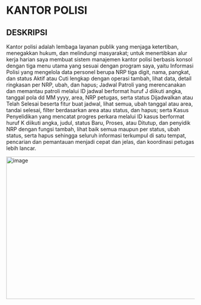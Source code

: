 # KANTOR POLISI

## DESKRIPSI
Kantor polisi adalah lembaga layanan publik yang menjaga ketertiban, menegakkan hukum, dan melindungi masyarakat; untuk menertibkan alur kerja harian saya membuat sistem manajemen kantor polisi berbasis konsol dengan tiga menu utama yang sesuai dengan program saya, yaitu Informasi Polisi yang mengelola data personel berupa NRP tiga digit, nama, pangkat, dan status Aktif atau Cuti lengkap dengan operasi tambah, lihat data, detail ringkasan per NRP, ubah, dan hapus; Jadwal Patroli yang merencanakan dan memantau patroli melalui ID jadwal berformat huruf J diikuti angka, tanggal pola dd MM yyyy, area, NRP petugas, serta status Dijadwalkan atau Telah Selesai beserta fitur buat jadwal, lihat semua, ubah tanggal atau area, tandai selesai, filter berdasarkan area atau status, dan hapus; serta Kasus Penyelidikan yang mencatat progres perkara melalui ID kasus berformat huruf K diikuti angka, judul, status Baru, Proses, atau Ditutup, dan penyidik NRP dengan fungsi tambah, lihat baik semua maupun per status, ubah status, serta hapus sehingga seluruh informasi terkumpul di satu tempat, pencarian dan pemantauan menjadi cepat dan jelas, dan koordinasi petugas lebih lancar.


<img width="640" height="382" alt="image" src="https://github.com/user-attachments/assets/b36180b7-d4b5-46f3-a60b-341a554f4e03" />
